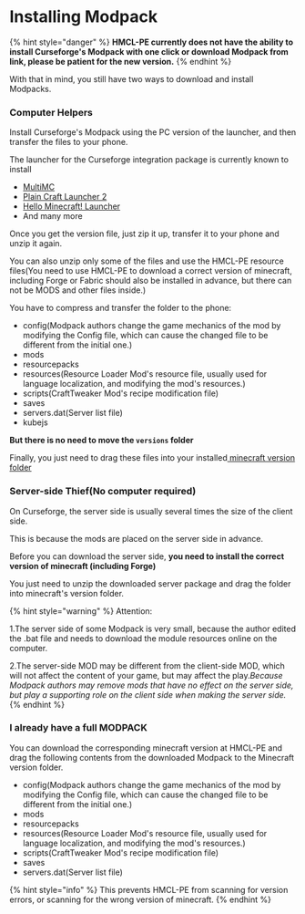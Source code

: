 # Installing Modpack

{% hint style="danger" %}
**HMCL-PE currently does not have the ability to install Curseforge's Modpack with one click or download Modpack from link, please be patient for the new version.**
{% endhint %}

With that in mind, you still have two ways to download and install Modpacks.

### Computer Helpers

Install Curseforge's Modpack using the PC version of the launcher, and then transfer the files to your phone.

The launcher for the Curseforge integration package is currently known to install

* [MultiMC](https://multimc.org/)
* [Plain Craft Launcher 2](https://afdian.net/p/e5c821a4b1ab11eb879b52540025c377)
* [Hello Minecraft! Launcher](https://hmcl.huangyuhui.net/)
* And many more

Once you get the version file, just zip it up, transfer it to your phone and unzip it again.

You can also unzip only some of the files and use the HMCL-PE resource files(You need to use HMCL-PE to download a correct version of minecraft, including Forge or Fabric should also be installed in advance, but there can not be MODS and other files inside.)

You have to compress and transfer the folder to the phone:

* config(Modpack authors change the game mechanics of the mod by modifying the Config file, which can cause the changed file to be different from the initial one.)
* mods
* resourcepacks
* resources(Resource Loader Mod's resource file, usually used for language localization, and modifying the mod's resources.)
* scripts(CraftTweaker Mod's recipe modification file)
* saves
* servers.dat(Server list file)
* kubejs

**But there is no need to move the `versions` folder**

Finally, you just need to drag these files into your installed[ minecraft version folder](../some-tips-about-file-location.md)

### Server-side Thief(No computer required)

On Curseforge, the server side is usually several times the size of the client side.

This is because the mods are placed on the server side in advance.

Before you can download the server side, **you need to install the correct version of minecraft (including Forge)**

You just need to unzip the downloaded server package and drag the folder into minecraft's version folder.

{% hint style="warning" %}
Attention:

1.The server side of some Modpack is very small, because the author edited the .bat file and needs to download the module resources online on the computer.

2.The server-side MOD may be different from the client-side MOD, which will not affect the content of your game, but may affect the play._Because Modpack authors may remove mods that have no effect on the server side, but play a supporting role on the client side when making the server side._
{% endhint %}

### I already have a full MODPACK

You can download the corresponding minecraft version at HMCL-PE and drag the following contents from the downloaded Modpack to the Minecraft version folder.

* config(Modpack authors change the game mechanics of the mod by modifying the Config file, which can cause the changed file to be different from the initial one.)
* mods
* resourcepacks
* resources(Resource Loader Mod's resource file, usually used for language localization, and modifying the mod's resources.)
* scripts(CraftTweaker Mod's recipe modification file)
* saves
* servers.dat(Server list file)

{% hint style="info" %}
This prevents HMCL-PE from scanning for version errors, or scanning for the wrong version of minecraft.
{% endhint %}

